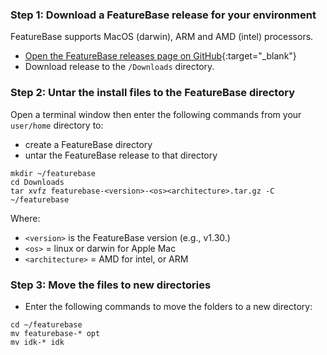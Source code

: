 ### Step 1: Download a FeatureBase release for your environment

FeatureBase supports MacOS (darwin), ARM and AMD (intel) processors.

* [Open the FeatureBase releases page on GitHub](https://github.com/FeatureBaseDB/FeatureBase/releases){:target="_blank"}
* Download release to the `/Downloads` directory.

### Step 2: Untar the install files to the FeatureBase directory

Open a terminal window then enter the following commands from your `user/home` directory to:
* create a FeatureBase directory
* untar the FeatureBase release to that directory

```
mkdir ~/featurebase
cd Downloads
tar xvfz featurebase-<version>-<os><architecture>.tar.gz -C ~/featurebase
```

Where:
* `<version>` is the FeatureBase version (e.g., v1.30.)
* `<os>` = linux or darwin for Apple Mac
* `<architecture>` = AMD for intel, or ARM

### Step 3: Move the files to new directories

* Enter the following commands to move the folders to a new directory:

```
cd ~/featurebase
mv featurebase-* opt
mv idk-* idk
```
